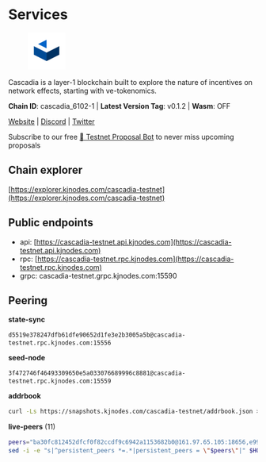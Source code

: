 # Services

<figure><img src="https://raw.githubusercontent.com/kj89/cosmos-images/main/logos/cascadia.png" alt=""><figcaption></figcaption></figure>

Cascadia is a layer-1 blockchain built to explore the  nature of incentives on network effects, starting  with ve-tokenomics.

**Chain ID**: cascadia_6102-1 | **Latest Version Tag**: v0.1.2 | **Wasm**: OFF

[Website](https://www.cascadia.foundation) | [Discord](https://discord.gg/cascadia) | [Twitter](https://twitter.com/CascadiaSystems)



Subscribe to our free [🤖 Testnet Proposal Bot](https://t.me/kjnodes_testnet_proposal_bot) to never miss upcoming proposals


## Chain explorer
[https://explorer.kjnodes.com/cascadia-testnet](https://explorer.kjnodes.com/cascadia-testnet)

## Public endpoints

* api: [https://cascadia-testnet.api.kjnodes.com](https://cascadia-testnet.api.kjnodes.com)
* rpc: [https://cascadia-testnet.rpc.kjnodes.com](https://cascadia-testnet.rpc.kjnodes.com)
* grpc: cascadia-testnet.grpc.kjnodes.com:15590

## Peering

**state-sync**

```text
d5519e378247dfb61dfe90652d1fe3e2b3005a5b@cascadia-testnet.rpc.kjnodes.com:15556
```

**seed-node**

```text
3f472746f46493309650e5a033076689996c8881@cascadia-testnet.rpc.kjnodes.com:15559
```

**addrbook**
```bash
curl -Ls https://snapshots.kjnodes.com/cascadia-testnet/addrbook.json > $HOME/.cascadiad/config/addrbook.json
```

**live-peers** (11)
```bash
peers="ba30fc812452dfcf0f82ccdf9c6942a1153682b0@161.97.65.105:18656,e998e27320bbef8f008cce775f7ca353f6434770@212.90.121.110:26656,c2ef0140958982dae978e8830003158bade2a1c6@185.249.225.63:26656,5f1bcdfe67b0cd55ed12a06454206c7f1ab4b35b@95.216.160.203:26656,32bcc51674dd83a316323a67918c1cee25163291@65.109.72.12:26656,5d563f5d882904f89b929fde2d1cf2342c8cba7c@185.209.223.64:36656,a43ea5363065a8a485488d06b2b4e2a971011d7a@95.111.234.147:18656,d5519e378247dfb61dfe90652d1fe3e2b3005a5b@65.109.68.190:15556,8a5caaaad14a554d71a8765e71b9f61da099efe2@65.109.39.113:26656,8c3848f0f610b6fb82e4861660162b2fdabe755b@185.193.66.217:26656,d3e1ce95ac1e2830296eff1c952b89d6c3d84f7a@217.197.117.53:61256"
sed -i -e "s|^persistent_peers *=.*|persistent_peers = \"$peers\"|" $HOME/.cascadiad/config/config.toml
```
